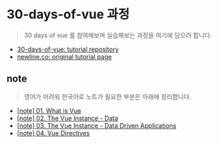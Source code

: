 # 30-days-of-vue 과정

> 30 days of vue 를 참여해보며 실습해보는 과정을 여기에 담으려 합니다.

- [30-days-of-vue: tutorial repository](https://github.com/fullstackio/30-days-of-vue)
- [newline.co: original tutorial page](https://www.newline.co/30-days-of-vue)

## note

> 영어가 어려워 한국어로 노트가 필요한 부분은 아래에 정리합니다.

- [[note] 01. What is Vue](./day-01/note.md)
- [[note] 02. The Vue Instance - Data](./day-02/note.md)
- [[note] 03. The Vue Instance - Data Driven Applications](./day-03/note.md)
- [[note] 04. Vue Directives](./day-04/note.md)
